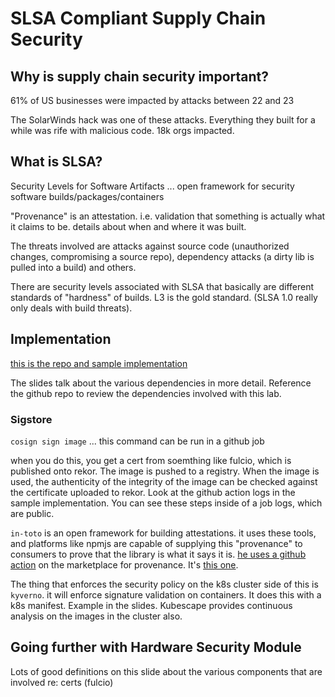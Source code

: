 # SLSA Compliant Supply Chain Security

## Why is supply chain security important?

61% of US businesses were impacted by attacks between 22 and 23

The SolarWinds hack was one of these attacks. Everything they built for a while was rife with malicious code. 18k orgs impacted.

## What is SLSA?

Security Levels for Software Artifacts ... open framework for security software builds/packages/containers

"Provenance" is an attestation. i.e. validation that something is actually what it claims to be. details about when and where it was built.

The threats involved are attacks against source code (unauthorized changes, compromising a source repo), dependency attacks (a dirty lib is pulled into a build) and others.

There are security levels associated with SLSA that basically are different standards of "hardness" of builds. L3 is the gold standard. (SLSA 1.0 really only deals with build threats).

## Implementation

[this is the repo and sample implementation](https://github.com/AEnguerrand/kubecon-cloudnativecon-na-2024-supply-chain-security-lab)

The slides talk about the various dependencies in more detail. Reference the github repo to review the dependencies involved with this lab.

### Sigstore

`cosign sign image` ... this command can be run in a github job

when you do this, you get a cert from soemthing like fulcio, which is published onto rekor. The image is pushed to a registry. When the image is used, the authenticity of the integrity of the image can be checked against the certificate uploaded to rekor. Look at the github action logs in the sample implementation. You can see these steps inside of a job logs, which are public.

`in-toto` is an open framework for building attestations. it uses these tools, and platforms like npmjs are capable of supplying this "provenance" to consumers to prove that the library is what it says it is. [he uses a github action](https://github.com/AEnguerrand/kubecon-cloudnativecon-na-2024-supply-chain-security-lab/blob/main/.github/workflows/docker.yaml) on the marketplace for provenance. It's [this one](https://github.com/actions/attest-build-provenance).

The thing that enforces the security policy on the k8s cluster side of this is `kyverno`. it will enforce signature validation on containers. It does this with a k8s manifest. Example in the slides. Kubescape provides continuous analysis on the images in the cluster also.

## Going further with Hardware Security Module

Lots of good definitions on this slide about the various components that are involved re: certs (fulcio)
